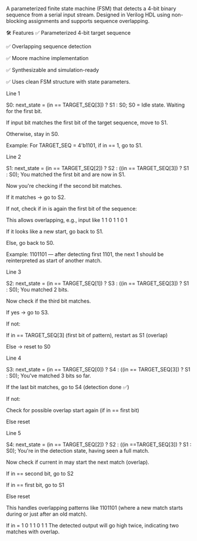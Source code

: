 A parameterized finite state machine (FSM) that detects a 4-bit binary sequence from a serial input stream. Designed in Verilog HDL using non-blocking assignments and supports sequence overlapping.

🛠️ Features
✅ Parameterized 4-bit target sequence

✅ Overlapping sequence detection

✅ Moore machine implementation

✅ Synthesizable and simulation-ready

✅ Uses clean FSM structure with state parameters.

 Line 1
  
 
S0: next_state = (in == TARGET_SEQ[3]) ? S1 : S0;
S0 = Idle state. Waiting for the first bit.

If input bit matches the first bit of the target sequence, move to S1.

Otherwise, stay in S0.

Example: For TARGET_SEQ = 4'b1101, if in == 1, go to S1.

Line 2
  
 
S1: next_state = (in == TARGET_SEQ[2]) ? S2 : ((in == TARGET_SEQ[3]) ? S1 : S0);
You matched the first bit and are now in S1.

Now you're checking if the second bit matches.

If it matches → go to S2.

If not, check if in is again the first bit of the sequence:

This allows overlapping, e.g., input like 1 1 0 1 1 0 1

If it looks like a new start, go back to S1.

Else, go back to S0.

Example: 1101101 — after detecting first 1101, the next 1 should be reinterpreted as start of another match.

Line 3
  
 
S2: next_state = (in == TARGET_SEQ[1]) ? S3 : ((in == TARGET_SEQ[3]) ? S1 : S0);
You matched 2 bits.

Now check if the third bit matches.

If yes → go to S3.

If not:

If in == TARGET_SEQ[3] (first bit of pattern), restart as S1 (overlap)

Else → reset to S0

Line 4
  
 
S3: next_state = (in == TARGET_SEQ[0]) ? S4 : ((in == TARGET_SEQ[3]) ? S1 : S0);
You've matched 3 bits so far.

If the last bit matches, go to S4 (detection done ✅)

If not:

Check for possible overlap start again (if in == first bit)

Else reset

 Line 5
  
 
S4: next_state = (in == TARGET_SEQ[2]) ? S2 : ((in ==TARGET_SEQ[3]) ? S1 : S0);
You're in the detection state, having seen a full match.

Now check if current in may start the next match (overlap).

If in == second bit, go to S2

If in == first bit, go to S1

Else reset

 This handles overlapping patterns like 1101101 (where a new match starts during or just after an old match).

If in = 1 0 1 1 0 1 1
The detected output will go high twice, indicating two matches with overlap.